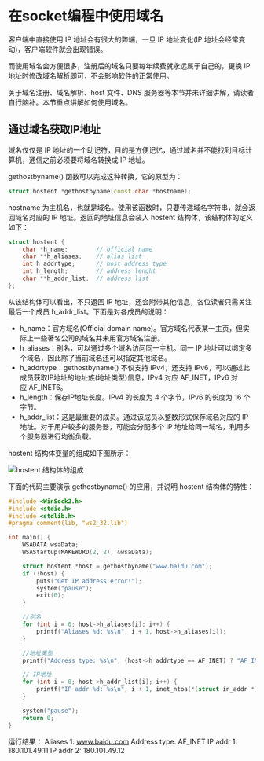 # 在socket编程中使用域名

客户端中直接使用 IP 地址会有很大的弊端，一旦 IP 地址变化(IP 地址会经常变动)，客户端软件就会出现错误。

而使用域名会方便很多，注册后的域名只要每年续费就永远属于自己的，更换 IP 地址时修改域名解析即可，不会影响软件的正常使用。

关于域名注册、域名解析、host 文件、DNS 服务器等本节并未详细讲解，请读者自行脑补。本节重点讲解如何使用域名。

## 通过域名获取IP地址

域名仅仅是 IP 地址的一个助记符，目的是方便记忆，通过域名并不能找到目标计算机，通信之前必须要将域名转换成 IP 地址。

gethostbyname() 函数可以完成这种转换，它的原型为：
```c++
struct hostent *gethostbyname(const char *hostname);
```
hostname 为主机名，也就是域名。使用该函数时，只要传递域名字符串，就会返回域名对应的 IP 地址。返回的地址信息会装入 hostent 结构体，该结构体的定义如下：

```c++
struct hostent {
    char *h_name;        // official name
    char **h_aliases;    // alias list
    int h_addrtype;      // host address type
    int h_length;        // address lenght
    char **h_addr_list;  // address list
};
```

从该结构体可以看出，不只返回 IP 地址，还会附带其他信息，各位读者只需关注最后一个成员 h_addr_list。下面是对各成员的说明：

* h_name：官方域名(Official domain name)。官方域名代表某一主页，但实际上一些著名公司的域名并未用官方域名注册。
* h_aliases：别名，可以通过多个域名访问同一主机。同一 IP 地址可以绑定多个域名，因此除了当前域名还可以指定其他域名。
* h_addrtype：gethostbyname() 不仅支持 IPv4，还支持 IPv6，可以通过此成员获取IP地址的地址族(地址类型)信息，IPv4 对应 AF_INET，IPv6 对应 AF_INET6。
* h_length：保存IP地址长度。IPv4 的长度为 4 个字节，IPv6 的长度为 16 个字节。
* h_addr_list：这是最重要的成员。通过该成员以整数形式保存域名对应的 IP 地址。对于用户较多的服务器，可能会分配多个 IP 地址给同一域名，利用多个服务器进行均衡负载。

hostent 结构体变量的组成如下图所示：

![hostent 结构体的组成](http://c.biancheng.net/uploads/allimg/190219/135F5L39-0.jpg)

下面的代码主要演示 gethostbyname() 的应用，并说明 hostent 结构体的特性：

```c++
#include <WinSock2.h>
#include <stdio.h>
#include <stdlib.h>
#pragma comment(lib, "ws2_32.lib")

int main() {
    WSADATA wsaData;
    WSAStartup(MAKEWORD(2, 2), &wsaData);

    struct hostent *host = gethostbyname("www.baidu.com");
    if (!host) {
        puts("Get IP address error!");
        system("pause");
        exit(0);
    }

    //别名
    for (int i = 0; host->h_aliases[i]; i++) {
        printf("Aliases %d: %s\n", i + 1, host->h_aliases[i]);
    }

    //地址类型
    printf("Address type: %s\n", (host->h_addrtype == AF_INET) ? "AF_INET" : "AF_INET6");

    // IP地址
    for (int i = 0; host->h_addr_list[i]; i++) {
        printf("IP addr %d: %s\n", i + 1, inet_ntoa(*(struct in_addr *)host->h_addr_list[i]));
    }

    system("pause");
    return 0;
}
```

运行结果：
Aliases 1: www.baidu.com
Address type: AF_INET
IP addr 1: 180.101.49.11
IP addr 2: 180.101.49.12